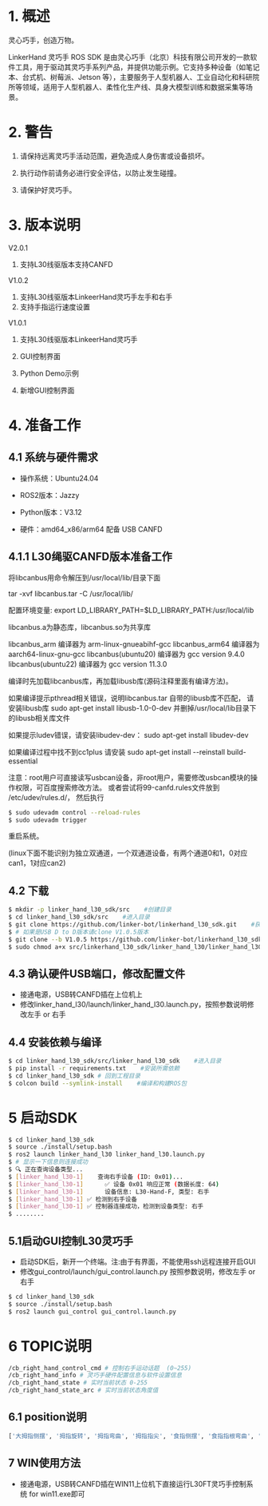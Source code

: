 # 1. **概述**

灵心巧手，创造万物。

LinkerHand 灵巧手 ROS SDK 是由灵心巧手（北京）科技有限公司开发的一款软件工具，用于驱动其灵巧手系列产品，并提供功能示例。它支持多种设备（如笔记本、台式机、树莓派、Jetson 等），主要服务于人型机器人、工业自动化和科研院所等领域，适用于人型机器人、柔性化生产线、具身大模型训练和数据采集等场景。

# 2. **警告**

1. 请保持远离灵巧手活动范围，避免造成人身伤害或设备损坏。

2. 执行动作前请务必进行安全评估，以防止发生碰撞。

3. 请保护好灵巧手。

# 3. **版本说明**

V2.0.1
1. 支持L30线驱版本支持CANFD

V1.0.2
1. 支持L30线驱版本LinkeerHand灵巧手左手和右手
2. 支持手指运行速度设置

V1.0.1
1. 支持L30线驱版本LinkeerHand灵巧手
2. GUI控制界面
3. Python Demo示例


3. 新增GUI控制界面

# 4. 准备工作

## 4.1 系统与硬件需求

* 操作系统：Ubuntu24.04

* ROS2版本：Jazzy

* Python版本：V3.12

* 硬件：amd64_x86/arm64 配备 USB CANFD

## 4.1.1 L30绳驱CANFD版本准备工作

将libcanbus用命令解压到/usr/local/lib/目录下面

tar -xvf libcanbus.tar -C /usr/local/lib/

配置环境变量:      export LD_LIBRARY_PATH=$LD_LIBRARY_PATH:/usr/local/lib

libcanbus.a为静态库，libcanbus.so为共享库

libcanbus_arm        编译器为    arm-linux-gnueabihf-gcc
libcanbus_arm64      编译器为    aarch64-linux-gnu-gcc
libcanbus(ubuntu20)  编译器为    gcc version 9.4.0
libcanbus(ubuntu22)  编译器为    gcc version 11.3.0


编译时先加载libcanbus库，再加载libusb库(源码注释里面有编译方法)。

如果编译提示pthread相关错误，说明libcanbus.tar
自带的libusb库不匹配， 请安装libusb库        sudo apt-get install libusb-1.0-0-dev 并删掉/usr/local/lib目录下的libusb相关库文件

如果提示ludev错误，请安装libudev-dev：       sudo apt-get install libudev-dev

如果编译过程中找不到cc1plus 请安装           sudo apt-get install --reinstall build-essential


注意：root用户可直接读写usbcan设备，非root用户，需要修改usbcan模块的操作权限，可百度搜索修改方法。
或者尝试将99-canfd.rules文件放到 /etc/udev/rules.d/， 然后执行
```bash
$ sudo udevadm control --reload-rules
$ sudo udevadm trigger
```
重启系统。

(linux下面不能识别为独立双通道，一个双通道设备，有两个通道0和1，0对应can1，1对应can2)


## 4.2 下载

```bash
$ mkdir -p linker_hand_l30_sdk/src    #创建目录
$ cd linker_hand_l30_sdk/src    #进入目录
$ git clone https://github.com/linker-bot/linkerhand_l30_sdk.git    #获取SDK
$ # 如果是USB D to D版本请clone V1.0.5版本
$ git clone --b V1.0.5 https://github.com/linker-bot/linkerhand_l30_sdk.git
$ sudo chmod a+x src/linkerhand_l30_sdk/linker_hand_l30/linker_hand_l30/linker_hand_l30.py # 添加执行权限
```

## 4.3 确认硬件USB端口，修改配置文件
- 接通电源，USB转CANFD插在上位机上
- 修改linker_hand_l30/launch/linker_hand_l30.launch.py，按照参数说明修改左手 or 右手

## 4.4 安装依赖与编译

```bash
$ cd linker_hand_l30_sdk/src/linker_hand_l30_sdk    #进入目录
$ pip install -r requirements.txt    #安装所需依赖
$ cd linker_hand_l30_sdk # 回到工程目录
$ colcon build --symlink-install    #编译和构建ROS包
```

# 5 启动SDK
```bash
$ cd linker_hand_l30_sdk
$ source ./install/setup.bash
$ ros2 launch linker_hand_l30 linker_hand_l30.launch.py
$ # 显示一下信息则连接成功
$ 🔍 正在查询设备类型...
$ [linker_hand_l30-1]    查询右手设备 (ID: 0x01)...
$ [linker_hand_l30-1]      ✅ 设备 0x01 响应正常 (数据长度: 64)
$ [linker_hand_l30-1]      设备信息: L30-Hand-F, 类型: 右手
$ [linker_hand_l30-1] ✅ 检测到右手设备
$ [linker_hand_l30-1] ✅ 控制器连接成功，检测到设备类型: 右手
$ ........
```
## 5.1启动GUI控制L30灵巧手
 - 启动SDK后，新开一个终端。注:由于有界面，不能使用ssh远程连接开启GUI
 - 修改gui_control/launch/gui_control.launch.py 按照参数说明，修改左手 or 右手
```bash
$ cd linker_hand_l30_sdk
$ source ./install/setup.bash
$ ros2 launch gui_control gui_control.launch.py
```

# 6 TOPIC说明
```bash
/cb_right_hand_control_cmd # 控制右手运动话题  (0~255)
/cb_right_hand_info # 灵巧手硬件配置信息与软件设置信息
/cb_right_hand_state # 实时当前状态 0-255
/cb_right_hand_state_arc # 实时当前状态角度值
```
## 6.1 position说明
```bash
['大拇指侧摆', '拇指旋转', '拇指弯曲', '拇指指尖', '食指侧摆', '食指指根弯曲', '食指指尖', '中指侧摆', '中指指根', '中指指尖', '无名指侧摆', '无名指指根', '无名指指尖', '小指侧摆', '小指指根', '小指指尖', '手腕']
```


## 7 WIN使用方法
 - 接通电源，USB转CANFD插在WIN11上位机下直接运行L30FT灵巧手控制系统 for win11.exe即可

